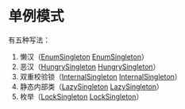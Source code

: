 单例模式
========
[EnumSingleton]: src/main/java/tykkidream/learning/designpatterns/singleton/EnumSingleton "EnumSingleton.java"
[HungrySingleton]: src/main/java/tykkidream/learning/designpatterns/singleton/HungrySingleton "HungrySingleton.java"
[InternalSingleton]: src/main/java/tykkidream/learning/designpatterns/singleton/InternalSingleton "InternalSingleton.java"
[LazySingleton]: src/main/java/tykkidream/learning/designpatterns/singleton/LazySingleton "LazySingleton.java"
[LockSingleton]: src/main/java/tykkidream/learning/designpatterns/singleton/LockSingleton "LockSingleton.java"

有五种写法：
1. 懒汉（[EnumSingleton] [EnumSingleton]）
2. 恶汉（[HungrySingleton] [HungrySingleton]）
3. 双重校验锁（[InternalSingleton] [InternalSingleton]）
4. 静态内部类（[LazySingleton] [LazySingleton]）
5. 枚举（[LockSingleton] [LockSingleton]）